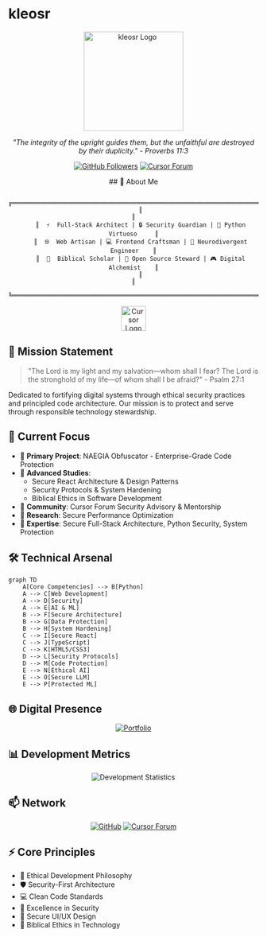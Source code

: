 # kleosr

<div align="center">
  <img src="https://i.ibb.co/tMy2cRkC/image-fx.png" alt="kleosr Logo" width="200" />
  <p>
    <em>"The integrity of the upright guides them, but the unfaithful are destroyed by their duplicity." - Proverbs 11:3</em>
  </p>
  <p>
    <a href="https://github.com/kleosr"><img src="https://img.shields.io/github/followers/kleosr?label=Follow&style=social" alt="GitHub Followers"></a>
    <a href="https://forum.cursor.com/u/kleosr/summary"><img src="https://img.shields.io/badge/Cursor_Forum-Active-green" alt="Cursor Forum"></a>
  </p>
</div>

<div align="center">
## 🎯 About Me

```ascii
    ╔════════════════════════════════════════════════════════════════════════════╗
    ║                                                                             ║
    ║  ⚡  Full-Stack Architect | 🔒 Security Guardian | 🐍 Python Virtuoso     ║
    ║  🌐  Web Artisan | 💻 Frontend Craftsman | 🧠 Neurodivergent Engineer    ║
    ║  📖  Biblical Scholar | 🌟 Open Source Steward | 🎮 Digital Alchemist    ║
    ║                                                                             ║
    ╚════════════════════════════════════════════════════════════════════════════╝
```

<img src="https://us1.discourse-cdn.com/flex020/uploads/cursor1/original/2X/a/a4f78589d63edd61a2843306f8e11bad9590f0ca.png" alt="Cursor Logo" width="50" />
</div>

## 🎯 Mission Statement

> "The Lord is my light and my salvation—whom shall I fear? The Lord is the stronghold of my life—of whom shall I be afraid?" - Psalm 27:1

Dedicated to fortifying digital systems through ethical security practices and principled code architecture. Our mission is to protect and serve through responsible technology stewardship.

## 🚀 Current Focus

- 🔭 **Primary Project**: NAEGIA Obfuscator - Enterprise-Grade Code Protection
- 🌱 **Advanced Studies**: 
  - Secure React Architecture & Design Patterns
  - Security Protocols & System Hardening
  - Biblical Ethics in Software Development
- 👯 **Community**: Cursor Forum Security Advisory & Mentorship
- 🤔 **Research**: Secure Performance Optimization
- 💬 **Expertise**: Secure Full-Stack Architecture, Python Security, System Protection

## 🛠️ Technical Arsenal

```mermaid
graph TD
    A[Core Competencies] --> B[Python]
    A --> C[Web Development]
    A --> D[Security]
    A --> E[AI & ML]
    B --> F[Secure Architecture]
    B --> G[Data Protection]
    B --> H[System Hardening]
    C --> I[Secure React]
    C --> J[TypeScript]
    C --> K[HTML5/CSS3]
    D --> L[Security Protocols]
    D --> M[Code Protection]
    E --> N[Ethical AI]
    E --> O[Secure LLM]
    E --> P[Protected ML]
```

## 🌐 Digital Presence

<div align="center">
  <a href="https://kleosr.surge.sh">
    <img src="https://img.shields.io/badge/Portfolio-Live-green" alt="Portfolio" />
  </a>
</div>

## 📊 Development Metrics

<div align="center">
  <img src="https://github-readme-stats.vercel.app/api?username=kleosr&show_icons=true&theme=dark" alt="Development Statistics" />
</div>

## 📫 Network

<div align="center">
  <a href="https://github.com/kleosr"><img src="https://img.shields.io/badge/GitHub-Profile-black" alt="GitHub"></a>
  <a href="https://forum.cursor.com/u/kleosr/summary"><img src="https://img.shields.io/badge/Cursor_Forum-Active-green" alt="Cursor Forum"></a>
</div>

## ⚡ Core Principles

- 🎯 Ethical Development Philosophy
- 🛡️ Security-First Architecture
- 💻 Clean Code Standards
- 🌟 Excellence in Security
- 🎨 Secure UI/UX Design
- 📖 Biblical Ethics in Technology 
